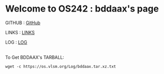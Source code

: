 ---
---

# Welcome to OS242 : bddaax's page


GITHUB : [GitHub](https://github.com/bddaax/os242/)

LINKS : [LINKS](https://github.com/bddaax/os242/blob/master/links.md)

LOG : [LOG](https://bddaax.github.io/os242/TXT/mylog.txt)


<br>
To Get BDDAAX's TARBALL:

```
wget -c https://os.vlsm.org/Log/bddaax.tar.xz.txt

```




